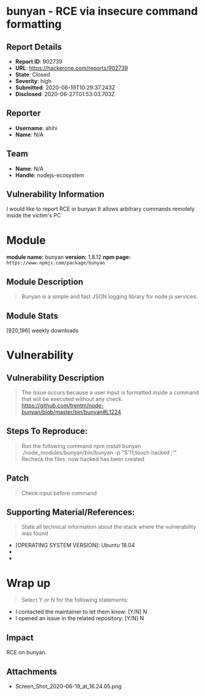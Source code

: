 # bunyan - RCE via insecure command formatting

## Report Details
- **Report ID**: 902739
- **URL**: https://hackerone.com/reports/902739
- **State**: Closed
- **Severity**: high
- **Submitted**: 2020-06-19T10:29:37.243Z
- **Disclosed**: 2020-06-27T01:53:03.703Z

## Reporter
- **Username**: ahihi
- **Name**: N/A

## Team
- **Name**: N/A
- **Handle**: nodejs-ecosystem

## Vulnerability Information
I would like to report RCE in bunyan
It allows arbitrary commands remotely inside the victim's PC

# Module

**module name:** bunyan
**version:** 1.8.12
**npm page:** `https://www.npmjs.com/package/bunyan`

## Module Description

> Bunyan is a simple and fast JSON logging library for node.js services:

## Module Stats

[920,196] weekly downloads

# Vulnerability

## Vulnerability Description

> The issue occurs because a user input is formatted inside a command that will be executed without any check. https://github.com/trentm/node-bunyan/blob/master/bin/bunyan#L1224

## Steps To Reproduce:

> Run the following command
npm install bunyan
./node_modules/bunyan/bin/bunyan -p "S'11;touch hacked ;'"
> Recheck the files: now hacked has been created
## Patch

> Check input before command

## Supporting Material/References:

> State all technical information about the stack where the vulnerability was found

- [OPERATING SYSTEM VERSION]: Ubuntu 18.04
- [NODEJS VERSION]: v8.10.0
- [NPM VERSION]: 3.5.2

# Wrap up

> Select Y or N for the following statements:

- I contacted the maintainer to let them know: [Y/N] N 
- I opened an issue in the related repository: [Y/N] N

## Impact

RCE on bunyan.

## Attachments
- Screen_Shot_2020-06-19_at_16.24.05.png
